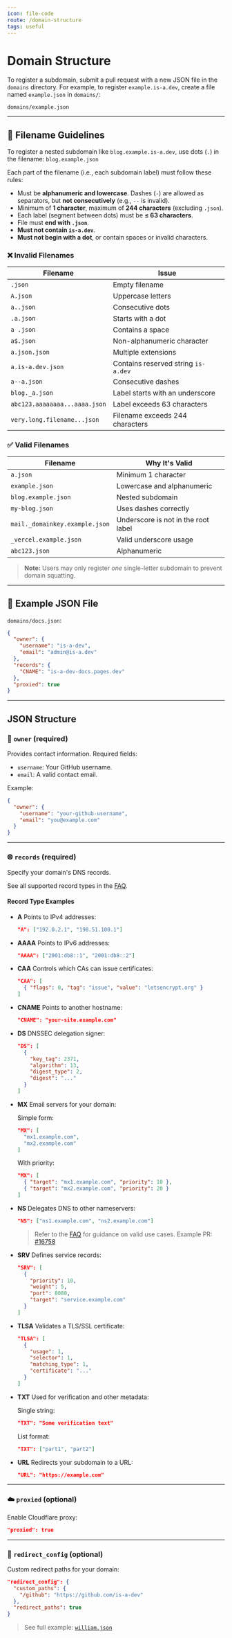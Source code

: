 ```yaml
---
icon: file-code
route: /domain-structure
tags: useful
---
```


# Domain Structure

To register a subdomain, submit a pull request with a new JSON file in the `domains` directory.
For example, to register `example.is-a.dev`, create a file named `example.json` in `domains/`:

```
domains/example.json
```

---

## 📁 Filename Guidelines

To register a nested subdomain like `blog.example.is-a.dev`, use dots (`.`) in the filename:
`blog.example.json`

Each part of the filename (i.e., each subdomain label) must follow these rules:

* Must be **alphanumeric and lowercase**. Dashes (`-`) are allowed as separators, but **not consecutively** (e.g., `--` is invalid).
* Minimum of **1 character**, maximum of **244 characters** (excluding `.json`).
* Each label (segment between dots) must be **≤ 63 characters**.
* File must **end with `.json`**.
* **Must not contain `is-a.dev`**.
* **Must not begin with a dot**, or contain spaces or invalid characters.

### ❌ Invalid Filenames

| Filename                      | Issue                               |
| ----------------------------- | ----------------------------------- |
| `.json`                       | Empty filename                      |
| `A.json`                      | Uppercase letters                   |
| `a..json`                     | Consecutive dots                    |
| `.a.json`                     | Starts with a dot                   |
| `a .json`                     | Contains a space                    |
| `a$.json`                     | Non-alphanumeric character          |
| `a.json.json`                 | Multiple extensions                 |
| `a.is-a.dev.json`             | Contains reserved string `is-a.dev` |
| `a--a.json`                   | Consecutive dashes                  |
| `blog._a.json`                | Label starts with an underscore     |
| `abc123.aaaaaaaa...aaaa.json` | Label exceeds 63 characters         |
| `very.long.filename...json`   | Filename exceeds 244 characters     |

### ✅ Valid Filenames

| Filename                       | Why It's Valid                      |
| ------------------------------ | ----------------------------------- |
| `a.json`                       | Minimum 1 character                 |
| `example.json`                 | Lowercase and alphanumeric          |
| `blog.example.json`            | Nested subdomain                    |
| `my-blog.json`                 | Uses dashes correctly               |
| `mail._domainkey.example.json` | Underscore is not in the root label |
| `_vercel.example.json`         | Valid underscore usage              |
| `abc123.json`                  | Alphanumeric                        |

> **Note:** Users may only register *one* single-letter subdomain to prevent domain squatting.

---

## 🧾 Example JSON File

`domains/docs.json`:

```json
{
  "owner": {
    "username": "is-a-dev",
    "email": "admin@is-a.dev"
  },
  "records": {
    "CNAME": "is-a-dev-docs.pages.dev"
  },
  "proxied": true
}
```

---

## JSON Structure

### 🔐 `owner` (required)

Provides contact information. Required fields:

* `username`: Your GitHub username.
* `email`: A valid contact email.

Example:

```json
{
  "owner": {
    "username": "your-github-username",
    "email": "you@example.com"
  }
}
```

---

### 🌐 `records` (required)

Specify your domain's DNS records.

See all supported record types in the [FAQ](./faq#which-records-are-supported).

#### Record Type Examples

* **A**
  Points to IPv4 addresses:

  ```json
  "A": ["192.0.2.1", "198.51.100.1"]
  ```

* **AAAA**
  Points to IPv6 addresses:

  ```json
  "AAAA": ["2001:db8::1", "2001:db8::2"]
  ```

* **CAA**
  Controls which CAs can issue certificates:

  ```json
  "CAA": [
    { "flags": 0, "tag": "issue", "value": "letsencrypt.org" }
  ]
  ```

* **CNAME**
  Points to another hostname:

  ```json
  "CNAME": "your-site.example.com"
  ```

* **DS**
  DNSSEC delegation signer:

  ```json
  "DS": [
    {
      "key_tag": 2371,
      "algorithm": 13,
      "digest_type": 2,
      "digest": "..."
    }
  ]
  ```

* **MX**
  Email servers for your domain:

  Simple form:

  ```json
  "MX": [
    "mx1.example.com",
    "mx2.example.com"
  ]
  ```

  With priority:

  ```json
  "MX": [
    { "target": "mx1.example.com", "priority": 10 },
    { "target": "mx2.example.com", "priority": 20 }
  ]
  ```

* **NS**
  Delegates DNS to other nameservers:

  ```json
  "NS": ["ns1.example.com", "ns2.example.com"]
  ```

  > Refer to the [FAQ](https://docs.is-a.dev/faq/#who-can-use-ns-records) for guidance on valid use cases.
  > Example PR: [#16758](https://github.com/is-a-dev/register/pull/16758)

* **SRV**
  Defines service records:

  ```json
  "SRV": [
    {
      "priority": 10,
      "weight": 5,
      "port": 8080,
      "target": "service.example.com"
    }
  ]
  ```

* **TLSA**
  Validates a TLS/SSL certificate:

  ```json
  "TLSA": [
    {
      "usage": 1,
      "selector": 1,
      "matching_type": 1,
      "certificate": "..."
    }
  ]
  ```

* **TXT**
  Used for verification and other metadata:

  Single string:

  ```json
  "TXT": "Some verification text"
  ```

  List format:

  ```json
  "TXT": ["part1", "part2"]
  ```

* **URL**
  Redirects your subdomain to a URL:

  ```json
  "URL": "https://example.com"
  ```

---

### ☁️ `proxied` (optional)

Enable Cloudflare proxy:

```json
"proxied": true
```

---

### 🔁 `redirect_config` (optional)

Custom redirect paths for your domain:

```json
"redirect_config": {
  "custom_paths": {
    "/github": "https://github.com/is-a-dev"
  },
  "redirect_paths": true
}
```

> See full example: [`william.json`](https://github.com/is-a-dev/register/blob/main/domains/william.json)
